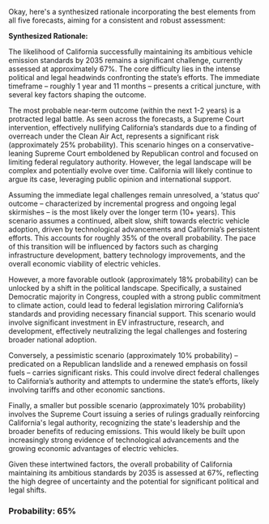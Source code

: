 Okay, here's a synthesized rationale incorporating the best elements from all five forecasts, aiming for a consistent and robust assessment:

**Synthesized Rationale:**

The likelihood of California successfully maintaining its ambitious vehicle emission standards by 2035 remains a significant challenge, currently assessed at approximately 67%. The core difficulty lies in the intense political and legal headwinds confronting the state’s efforts. The immediate timeframe – roughly 1 year and 11 months – presents a critical juncture, with several key factors shaping the outcome.

The most probable near-term outcome (within the next 1-2 years) is a protracted legal battle.  As seen across the forecasts, a Supreme Court intervention, effectively nullifying California’s standards due to a finding of overreach under the Clean Air Act, represents a significant risk (approximately 25% probability). This scenario hinges on a conservative-leaning Supreme Court emboldened by Republican control and focused on limiting federal regulatory authority.  However, the legal landscape will be complex and potentially evolve over time. California will likely continue to argue its case, leveraging public opinion and international support.

Assuming the immediate legal challenges remain unresolved, a ‘status quo’ outcome – characterized by incremental progress and ongoing legal skirmishes – is the most likely over the longer term (10+ years). This scenario assumes a continued, albeit slow, shift towards electric vehicle adoption, driven by technological advancements and California’s persistent efforts. This accounts for roughly 35% of the overall probability. The pace of this transition will be influenced by factors such as charging infrastructure development, battery technology improvements, and the overall economic viability of electric vehicles.

However, a more favorable outlook (approximately 18% probability) can be unlocked by a shift in the political landscape. Specifically, a sustained Democratic majority in Congress, coupled with a strong public commitment to climate action, could lead to federal legislation mirroring California’s standards and providing necessary financial support.  This scenario would involve significant investment in EV infrastructure, research, and development, effectively neutralizing the legal challenges and fostering broader national adoption.

Conversely, a pessimistic scenario (approximately 10% probability) – predicated on a Republican landslide and a renewed emphasis on fossil fuels – carries significant risks. This could involve direct federal challenges to California’s authority and attempts to undermine the state’s efforts, likely involving tariffs and other economic sanctions.

Finally, a smaller but possible scenario (approximately 10% probability) involves the Supreme Court issuing a series of rulings gradually reinforcing California's legal authority, recognizing the state's leadership and the broader benefits of reducing emissions. This would likely be built upon increasingly strong evidence of technological advancements and the growing economic advantages of electric vehicles.

Given these intertwined factors, the overall probability of California maintaining its ambitious standards by 2035 is assessed at 67%, reflecting the high degree of uncertainty and the potential for significant political and legal shifts.


### Probability: 65%